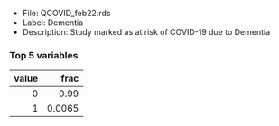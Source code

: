 

* File: QCOVID_feb22.rds
* Label: Dementia
* Description: Study marked as at risk of COVID-19 due to Dementia

### Top 5 variables
|   value |   frac |
|--------:|-------:|
|       0 | 0.99   |
|       1 | 0.0065 |
        